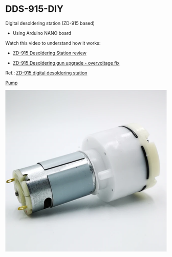 # DDS-915-DIY
Digital desoldering station (ZD-915 based)
- Using Arduino NANO board

Watch this video to understand how it works:

- [ZD-915 Desoldering Station review](https://www.youtube.com/watch?v=_Ar05rKqoEI)

- [ZD-915 Desoldering gun upgrade - overvoltage fix](https://www.youtube.com/watch?v=MPcmVaqe08Y)

Ref.: [ZD-915 digital desoldering station](https://eleshop.eu/desolderingstation-zd-915.html)

[Pump](https://www.aliexpress.com/item/32821282878.html)

![img](https://raw.githubusercontent.com/rtek1000/DDS-915-DIY/main/Hardware/Doc/pump.png)
